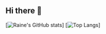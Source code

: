 ## Hi there 👋
[![Raine's GitHub stats](https://github-readme-stats.vercel.app/api?username=ChaoticGooose)]
[![Top Langs](https://github-readme-stats.vercel.app/api/top-langs/?username=ChaoticGooose)]
<!--
**ChaoticGooose/ChaoticGooose** is a ✨ _special_ ✨ repository because its `README.md` (this file) appears on your GitHub profile.

Here are some ideas to get you started:

- 🔭 I’m currently working on ...
- 🌱 I’m currently learning ...
- 👯 I’m looking to collaborate on ...
- 🤔 I’m looking for help with ...
- 💬 Ask me about ...
- 📫 How to reach me: ...
- 😄 Pronouns: ...
- ⚡ Fun fact: ...
-->
